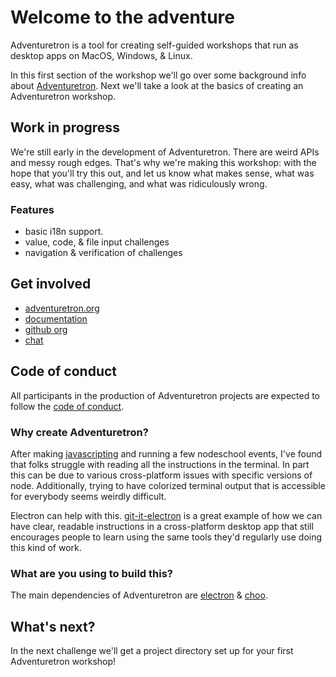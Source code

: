 # Welcome to the adventure

Adventuretron is a tool for creating self-guided workshops that run as desktop apps on MacOS, Windows, & Linux.

In this first section of the workshop we'll go over some background info about [Adventuretron](https://adventuretron.org). Next we'll take a look at the basics of creating an Adventuretron workshop.

## Work in progress

We're still early in the development of Adventuretron. There are weird APIs and messy rough edges. That's why we're making this workshop: with the hope that you'll try this out, and let us know what makes sense, what was easy, what was challenging, and what was ridiculously wrong.

### Features

- basic i18n support.
- value, code, & file input challenges
- navigation & verification of challenges

## Get involved

- [adventuretron.org](https://adventuretron.org)
- [documentation](https://docs.adventuretron.org)
- [github org](https://github.com/adventuretron)
- [chat](https://gitter.im/adventuretron/discuss)

## Code of conduct

All participants in the production of Adventuretron projects are expected to follow the [code of conduct](CONDUCT.md).

### Why create Adventuretron?

After making [javascripting](https://github.com/sethvincent/javascripting) and running a few nodeschool events, I've found that folks struggle with reading all the instructions in the terminal. In part this can be due to various cross-platform issues with specific versions of node. Additionally, trying to have colorized terminal output that is accessible for everybody seems weirdly difficult.

Electron can help with this. [git-it-electron](https://github.com/jlord/git-it-electron) is a great example of how we can have clear, readable instructions in a cross-platform desktop app that still encourages people to learn using the same tools they'd regularly use doing this kind of work.

### What are you using to build this?

The main dependencies of Adventuretron are [electron](http://electron.atom.io/) & [choo](https://github.com/yoshuawuyts/choo).

## What's next?

In the next challenge we'll get a project directory set up for your first Adventuretron workshop!
